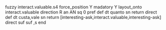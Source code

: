 fuzzy interact.valuable.s4
   force_position Y
   madatory Y
   layout_onto interact.valuable
   direction R
   an AN
   sq 0
   pref 
   def 
    dt quanto
    sn 
    return 
    direct 
   def 
    dt custa,vale
    sn 
    return [interesting-ask,interact.valuable,interesting-ask]
    direct 
   suf 
   suf ,s
end
